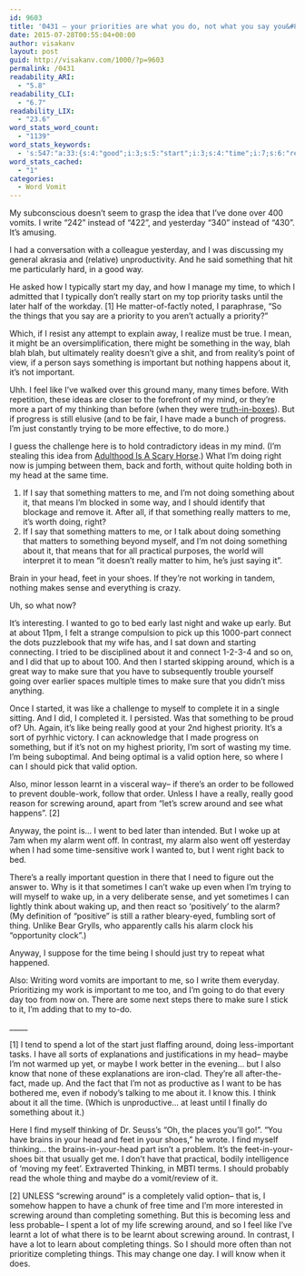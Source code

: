 ```yaml
---
id: 9603
title: '0431 – your priorities are what you do, not what you say you&#8217;ll do'
date: 2015-07-28T00:55:04+00:00
author: visakanv
layout: post
guid: http://visakanv.com/1000/?p=9603
permalink: /0431
readability_ARI:
  - "5.8"
readability_CLI:
  - "6.7"
readability_LIX:
  - "23.6"
word_stats_word_count:
  - "1139"
word_stats_keywords:
  - 's:547:"a:33:{s:4:"good";i:3;s:5:"start";i:3;s:4:"time";i:7;s:6:"really";i:7;s:8:"priority";i:5;s:6:"things";i:3;s:4:"blah";i:3;s:9:"important";i:6;s:4:"like";i:4;s:4:"part";i:3;s:8:"thinking";i:4;s:8:"progress";i:3;s:4:"made";i:3;s:4:"just";i:4;s:5:"right";i:3;s:4:"head";i:5;s:7:"matters";i:4;s:4:"feet";i:3;s:5:"shoes";i:3;s:4:"wake";i:3;s:4:"make";i:3;s:4:"sure";i:3;s:4:"sort";i:3;s:5:"valid";i:3;s:6:"option";i:3;s:6:"learnt";i:3;s:4:"work";i:4;s:8:"screwing";i:5;s:4:"went";i:4;s:5:"alarm";i:4;s:5:"maybe";i:3;s:4:"know";i:3;s:10:"completing";i:3;}";'
word_stats_cached:
  - "1"
categories:
  - Word Vomit
---
```

My subconscious doesn&#8217;t seem to grasp the idea that I&#8217;ve done over 400 vomits. I write &#8220;242&#8221; instead of &#8220;422&#8221;, and yesterday &#8220;340&#8221; instead of &#8220;430&#8221;. It&#8217;s amusing.

I had a conversation with a colleague yesterday, and I was discussing my general akrasia and (relative) unproductivity. And he said something that hit me particularly hard, in a good way.

He asked how I typically start my day, and how I manage my time, to which I admitted that I typically don&#8217;t really start on my top priority tasks until the later half of the workday. [1] He matter-of-factly noted, I paraphrase, &#8220;So the things that you say are a priority to you aren&#8217;t actually a priority?&#8221;

Which, if I resist any attempt to explain away, I realize must be true. I mean, it might be an oversimplification, there might be something in the way, blah blah blah, but ultimately reality doesn&#8217;t give a shit, and from reality&#8217;s point of view, if a person says something is important but nothing happens about it, it&#8217;s not important.

Uhh. I feel like I&#8217;ve walked over this ground many, many times before. With repetition, these ideas are closer to the forefront of my mind, or they&#8217;re more a part of my thinking than before (when they were [truth-in-boxes](http://visakanv.com/1000/0400-truth-in-boxes/)). But if progress is still elusive (and to be fair, I have made a bunch of progress. I&#8217;m just constantly trying to be more effective, to do more.)

I guess the challenge here is to hold contradictory ideas in my mind. (I&#8217;m stealing this idea from [Adulthood Is A Scary Horse](http://captainawkward.com/2013/01/24/437/).) What I&#8217;m doing right now is jumping between them, back and forth, without quite holding both in my head at the same time.

  1. If I say that something matters to me, and I&#8217;m not doing something about it, that means I&#8217;m blocked in some way, and I should identify that blockage and remove it. After all, if that something really matters to me, it&#8217;s worth doing, right?
  2. If I say that something matters to me, or I talk about doing something that matters to something beyond myself, and I&#8217;m not doing something about it, that means that for all practical purposes, the world will interpret it to mean &#8220;it doesn&#8217;t really matter to him, he&#8217;s just saying it&#8221;.

Brain in your head, feet in your shoes. If they&#8217;re not working in tandem, nothing makes sense and everything is crazy.

Uh, so what now?

It&#8217;s interesting. I wanted to go to bed early last night and wake up early. But at about 11pm, I felt a strange compulsion to pick up this 1000-part connect the dots puzzlebook that my wife has, and I sat down and starting connecting. I tried to be disciplined about it and connect 1-2-3-4 and so on, and I did that up to about 100. And then I started skipping around, which is a great way to make sure that you have to subsequently trouble yourself going over earlier spaces multiple times to make sure that you didn&#8217;t miss anything.

Once I started, it was like a challenge to myself to complete it in a single sitting. And I did, I completed it. I persisted. Was that something to be proud of? Uh. Again, it&#8217;s like being really good at your 2nd highest priority. It&#8217;s a sort of pyrhhic victory. I can acknowledge that I made progress on something, but if it&#8217;s not on my highest priority, I&#8217;m sort of wasting my time. I&#8217;m being suboptimal. And being optimal is a valid option here, so where I can I should pick that valid option.

Also, minor lesson learnt in a visceral way– if there&#8217;s an order to be followed to prevent double-work, follow that order. Unless I have a really, really good reason for screwing around, apart from &#8220;let&#8217;s screw around and see what happens&#8221;. [2]

Anyway, the point is&#8230; I went to bed later than intended. But I woke up at 7am when my alarm went off. In contrast, my alarm also went off yesterday when I had some time-sensitive work I wanted to, but I went right back to bed.

There&#8217;s a really important question in there that I need to figure out the answer to. Why is it that sometimes I can&#8217;t wake up even when I&#8217;m trying to will myself to wake up, in a very deliberate sense, and yet sometimes I can lightly think about waking up, and then react so &#8216;positively&#8217; to the alarm? (My definition of &#8220;positive&#8221; is still a rather bleary-eyed, fumbling sort of thing. Unlike Bear Grylls, who apparently calls his alarm clock his &#8220;opportunity clock&#8221;.)

Anyway, I suppose for the time being I should just try to repeat what happened.

Also: Writing word vomits are important to me, so I write them everyday. Prioritizing my work is important to me too, and I&#8217;m going to do that every day too from now on. There are some next steps there to make sure I stick to it, I&#8217;m adding that to my to-do.

\_____

[1] I tend to spend a lot of the start just flaffing around, doing less-important tasks. I have all sorts of explanations and justifications in my head– maybe I&#8217;m not warmed up yet, or maybe I work better in the evening&#8230; but I also know that none of these explanations are iron-clad. They&#8217;re all after-the-fact, made up. And the fact that I&#8217;m not as productive as I want to be has bothered me, even if nobody&#8217;s talking to me about it. I know this. I think about it all the time. (Which is unproductive&#8230; at least until I finally do something about it.)

Here I find myself thinking of Dr. Seuss&#8217;s &#8220;Oh, the places you&#8217;ll go!&#8221;. &#8220;You have brains in your head and feet in your shoes,&#8221; he wrote. I find myself thinking&#8230; the brains-in-your-head part isn&#8217;t a problem. It&#8217;s the feet-in-your-shoes bit that usually get me. I don&#8217;t have that practical, bodily intelligence of &#8216;moving my feet&#8217;. Extraverted Thinking, in MBTI terms. I should probably read the whole thing and maybe do a vomit/review of it.

[2] UNLESS &#8220;screwing around&#8221; is a completely valid option– that is, I somehow happen to have a chunk of free time and I&#8217;m more interested in screwing around than completing something. But this is becoming less and less probable– I spent a lot of my life screwing around, and so I feel like I&#8217;ve learnt a lot of what there is to be learnt about screwing around. In contrast, I have a lot to learn about completing things. So I should more often than not prioritize completing things. This may change one day. I will know when it does.